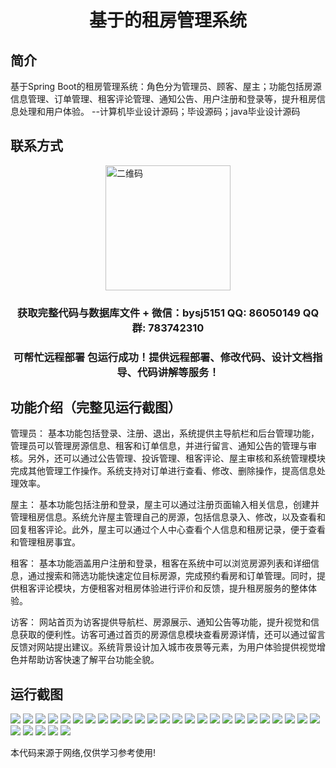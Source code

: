 <p><h1 align="center">基于的租房管理系统</h1></p>

## 简介
基于Spring Boot的租房管理系统：角色分为管理员、顾客、屋主；功能包括房源信息管理、订单管理、租客评论管理、通知公告、用户注册和登录等，提升租房信息处理和用户体验。    --计算机毕业设计源码；毕设源码；java毕业设计源码


## 联系方式
<img src="https://bs-1329754181.cos.ap-shanghai.myqcloud.com/wx.jpg" alt="二维码" style="display: block; margin: 0 auto;" width="200px">
<p><h3 align="center">获取完整代码与数据库文件 + 微信：bysj5151 QQ: 86050149 QQ群: 783742310</h3></p>
<p><h3 align="center">可帮忙远程部署 包运行成功！提供远程部署、修改代码、设计文档指导、代码讲解等服务！</h3></p>

## 功能介绍（完整见运行截图）
管理员： 基本功能包括登录、注册、退出，系统提供主导航栏和后台管理功能，管理员可以管理房源信息、租客和订单信息，并进行留言、通知公告的管理与审核。另外，还可以通过公告管理、投诉管理、租客评论、屋主审核和系统管理模块完成其他管理工作操作。系统支持对订单进行查看、修改、删除操作，提高信息处理效率。

屋主： 基本功能包括注册和登录，屋主可以通过注册页面输入相关信息，创建并管理租房信息。系统允许屋主管理自己的房源，包括信息录入、修改，以及查看和回复租客评论。此外，屋主可以通过个人中心查看个人信息和租房记录，便于查看和管理租房事宜。

租客： 基本功能涵盖用户注册和登录，租客在系统中可以浏览房源列表和详细信息，通过搜索和筛选功能快速定位目标房源，完成预约看房和订单管理。同时，提供租客评论模块，方便租客对租房体验进行评价和反馈，提升租房服务的整体体验。

访客： 网站首页为访客提供导航栏、房源展示、通知公告等功能，提升视觉和信息获取的便利性。访客可通过首页的房源信息模块查看房源详情，还可以通过留言反馈对网站提出建议。系统背景设计加入城市夜景等元素，为用户体验提供视觉增色并帮助访客快速了解平台功能全貌。


## 运行截图
![](https://bs-1329754181.cos.ap-shanghai.myqcloud.com/spring/RentalManagementSystem/img/001.jpg)
![](https://bs-1329754181.cos.ap-shanghai.myqcloud.com/spring/RentalManagementSystem/img/002.jpg)
![](https://bs-1329754181.cos.ap-shanghai.myqcloud.com/spring/RentalManagementSystem/img/003.jpg)
![](https://bs-1329754181.cos.ap-shanghai.myqcloud.com/spring/RentalManagementSystem/img/004.jpg)
![](https://bs-1329754181.cos.ap-shanghai.myqcloud.com/spring/RentalManagementSystem/img/005.jpg)
![](https://bs-1329754181.cos.ap-shanghai.myqcloud.com/spring/RentalManagementSystem/img/006.jpg)
![](https://bs-1329754181.cos.ap-shanghai.myqcloud.com/spring/RentalManagementSystem/img/007.jpg)
![](https://bs-1329754181.cos.ap-shanghai.myqcloud.com/spring/RentalManagementSystem/img/008.jpg)
![](https://bs-1329754181.cos.ap-shanghai.myqcloud.com/spring/RentalManagementSystem/img/009.jpg)
![](https://bs-1329754181.cos.ap-shanghai.myqcloud.com/spring/RentalManagementSystem/img/010.jpg)
![](https://bs-1329754181.cos.ap-shanghai.myqcloud.com/spring/RentalManagementSystem/img/011.jpg)
![](https://bs-1329754181.cos.ap-shanghai.myqcloud.com/spring/RentalManagementSystem/img/012.jpg)
![](https://bs-1329754181.cos.ap-shanghai.myqcloud.com/spring/RentalManagementSystem/img/013.jpg)
![](https://bs-1329754181.cos.ap-shanghai.myqcloud.com/spring/RentalManagementSystem/img/014.jpg)
![](https://bs-1329754181.cos.ap-shanghai.myqcloud.com/spring/RentalManagementSystem/img/015.jpg)
![](https://bs-1329754181.cos.ap-shanghai.myqcloud.com/spring/RentalManagementSystem/img/016.jpg)
![](https://bs-1329754181.cos.ap-shanghai.myqcloud.com/spring/RentalManagementSystem/img/017.jpg)
![](https://bs-1329754181.cos.ap-shanghai.myqcloud.com/spring/RentalManagementSystem/img/018.jpg)
![](https://bs-1329754181.cos.ap-shanghai.myqcloud.com/spring/RentalManagementSystem/img/019.jpg)
![](https://bs-1329754181.cos.ap-shanghai.myqcloud.com/spring/RentalManagementSystem/img/020.jpg)
![](https://bs-1329754181.cos.ap-shanghai.myqcloud.com/spring/RentalManagementSystem/img/021.jpg)
![](https://bs-1329754181.cos.ap-shanghai.myqcloud.com/spring/RentalManagementSystem/img/022.jpg)
![](https://bs-1329754181.cos.ap-shanghai.myqcloud.com/spring/RentalManagementSystem/img/023.jpg)
![](https://bs-1329754181.cos.ap-shanghai.myqcloud.com/spring/RentalManagementSystem/img/024.jpg)
![](https://bs-1329754181.cos.ap-shanghai.myqcloud.com/spring/RentalManagementSystem/img/025.jpg)
![](https://bs-1329754181.cos.ap-shanghai.myqcloud.com/spring/RentalManagementSystem/img/026.jpg)
![](https://bs-1329754181.cos.ap-shanghai.myqcloud.com/spring/RentalManagementSystem/img/027.jpg)
![](https://bs-1329754181.cos.ap-shanghai.myqcloud.com/spring/RentalManagementSystem/img/028.jpg)
![](https://bs-1329754181.cos.ap-shanghai.myqcloud.com/spring/RentalManagementSystem/img/029.jpg)
![](https://bs-1329754181.cos.ap-shanghai.myqcloud.com/spring/RentalManagementSystem/img/030.jpg)

<p>本代码来源于网络,仅供学习参考使用!</p>
